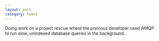 ```yaml
---
layout: post
category: tweet
---
```

Doing work on a project rescue where the previous developer used AMQP to run slow, unindexed database queries in the background.
